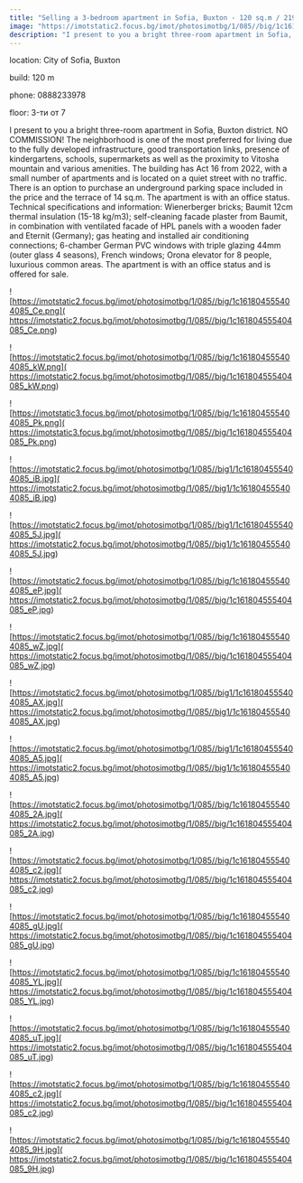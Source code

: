 ```yaml
---
title: "Selling a 3-bedroom apartment in Sofia, Buxton - 120 sq.m / 219990 EUR :: imot.bg Ad"
image: "https://imotstatic2.focus.bg/imot/photosimotbg/1/085//big/1c161804555404085_no.jpg"
description: "I present to you a bright three-room apartment in Sofia, Buxton district. NO COMMISSION! The neighborhood is one of the most preferred for living due to the fully developed infrastructure, good transportation links, presence of kindergartens, schools, supermarkets as well as the proximity to Vitosha mountain and various amenities. The building has Act 16 from 2022, with a small number of apartments and is located on a quiet street with no traffic. There is an option to purchase an underground parking space included in the price and the terrace of 14 sq.m. The apartment is with an office status. Technical specifications and information: Wienerberger bricks; Baumit 12cm thermal insulation (15-18 kg/m3); self-cleaning facade plaster from Baumit, in combination with ventilated facade of HPL panels with a wooden fader and Eternit (Germany); gas heating and installed air conditioning connections; 6-chamber German PVC windows with triple glazing 44mm (outer glass 4 seasons), French windows; Orona elevator for 8 people, luxurious common areas. The apartment is with an office status and is offered for sale."
---
```


location: City of Sofia, Buxton

build: 120 m

phone: 0888233978

floor: 3-ти от 7

I present to you a bright three-room apartment in Sofia, Buxton district. NO COMMISSION! The neighborhood is one of the most preferred for living due to the fully developed infrastructure, good transportation links, presence of kindergartens, schools, supermarkets as well as the proximity to Vitosha mountain and various amenities. The building has Act 16 from 2022, with a small number of apartments and is located on a quiet street with no traffic. There is an option to purchase an underground parking space included in the price and the terrace of 14 sq.m. The apartment is with an office status. Technical specifications and information: Wienerberger bricks; Baumit 12cm thermal insulation (15-18 kg/m3); self-cleaning facade plaster from Baumit, in combination with ventilated facade of HPL panels with a wooden fader and Eternit (Germany); gas heating and installed air conditioning connections; 6-chamber German PVC windows with triple glazing 44mm (outer glass 4 seasons), French windows; Orona elevator for 8 people, luxurious common areas. The apartment is with an office status and is offered for sale.


![https://imotstatic2.focus.bg/imot/photosimotbg/1/085//big/1c161804555404085_Ce.png]( https://imotstatic2.focus.bg/imot/photosimotbg/1/085//big/1c161804555404085_Ce.png)


![https://imotstatic2.focus.bg/imot/photosimotbg/1/085//big/1c161804555404085_kW.png]( https://imotstatic2.focus.bg/imot/photosimotbg/1/085//big/1c161804555404085_kW.png)


![https://imotstatic3.focus.bg/imot/photosimotbg/1/085//big/1c161804555404085_Pk.png]( https://imotstatic3.focus.bg/imot/photosimotbg/1/085//big/1c161804555404085_Pk.png)


![https://imotstatic2.focus.bg/imot/photosimotbg/1/085//big1/1c161804555404085_iB.jpg]( https://imotstatic2.focus.bg/imot/photosimotbg/1/085//big1/1c161804555404085_iB.jpg)


![https://imotstatic2.focus.bg/imot/photosimotbg/1/085//big1/1c161804555404085_5J.jpg]( https://imotstatic2.focus.bg/imot/photosimotbg/1/085//big1/1c161804555404085_5J.jpg)


![https://imotstatic2.focus.bg/imot/photosimotbg/1/085//big/1c161804555404085_eP.jpg]( https://imotstatic2.focus.bg/imot/photosimotbg/1/085//big/1c161804555404085_eP.jpg)


![https://imotstatic2.focus.bg/imot/photosimotbg/1/085//big/1c161804555404085_wZ.jpg]( https://imotstatic2.focus.bg/imot/photosimotbg/1/085//big/1c161804555404085_wZ.jpg)


![https://imotstatic2.focus.bg/imot/photosimotbg/1/085//big1/1c161804555404085_AX.jpg]( https://imotstatic2.focus.bg/imot/photosimotbg/1/085//big1/1c161804555404085_AX.jpg)


![https://imotstatic2.focus.bg/imot/photosimotbg/1/085//big1/1c161804555404085_A5.jpg]( https://imotstatic2.focus.bg/imot/photosimotbg/1/085//big1/1c161804555404085_A5.jpg)


![https://imotstatic2.focus.bg/imot/photosimotbg/1/085//big/1c161804555404085_2A.jpg]( https://imotstatic2.focus.bg/imot/photosimotbg/1/085//big/1c161804555404085_2A.jpg)


![https://imotstatic2.focus.bg/imot/photosimotbg/1/085//big/1c161804555404085_c2.jpg]( https://imotstatic2.focus.bg/imot/photosimotbg/1/085//big/1c161804555404085_c2.jpg)


![https://imotstatic2.focus.bg/imot/photosimotbg/1/085//big/1c161804555404085_gU.jpg]( https://imotstatic2.focus.bg/imot/photosimotbg/1/085//big/1c161804555404085_gU.jpg)


![https://imotstatic2.focus.bg/imot/photosimotbg/1/085//big/1c161804555404085_YL.jpg]( https://imotstatic2.focus.bg/imot/photosimotbg/1/085//big/1c161804555404085_YL.jpg)


![https://imotstatic2.focus.bg/imot/photosimotbg/1/085//big/1c161804555404085_uT.jpg]( https://imotstatic2.focus.bg/imot/photosimotbg/1/085//big/1c161804555404085_uT.jpg)


![https://imotstatic2.focus.bg/imot/photosimotbg/1/085//big/1c161804555404085_c2.jpg]( https://imotstatic2.focus.bg/imot/photosimotbg/1/085//big/1c161804555404085_c2.jpg)


![https://imotstatic2.focus.bg/imot/photosimotbg/1/085//big/1c161804555404085_9H.jpg]( https://imotstatic2.focus.bg/imot/photosimotbg/1/085//big/1c161804555404085_9H.jpg)



